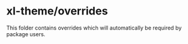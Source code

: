 # xl-theme/overrides

This folder contains overrides which will automatically be required by package users.
